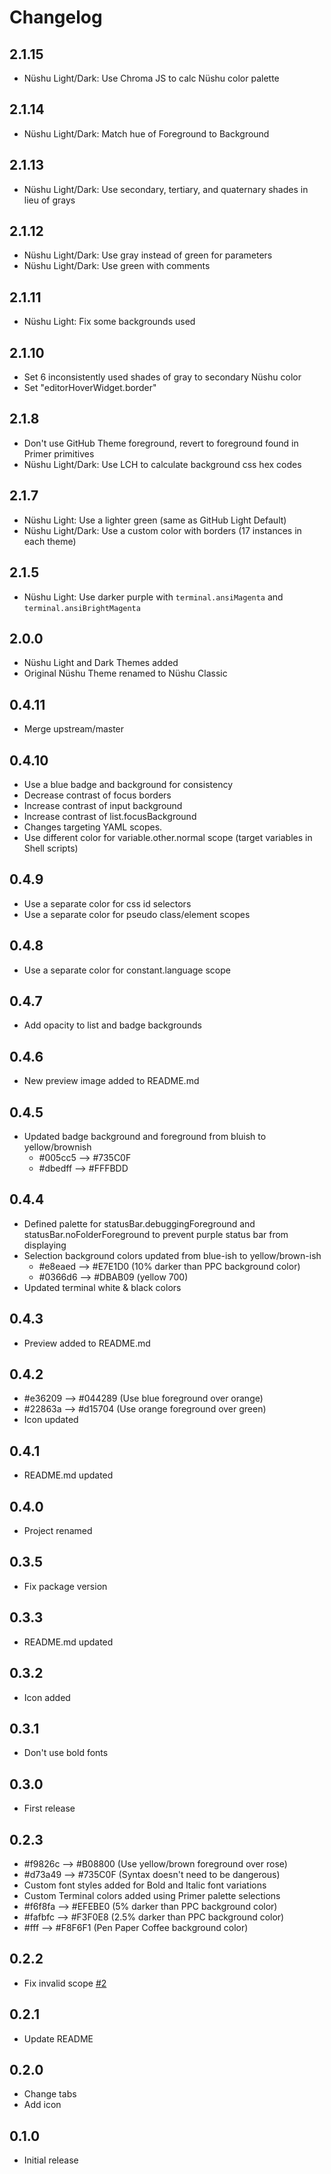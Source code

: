 # Changelog

## 2.1.15

- Nüshu Light/Dark: Use Chroma JS to calc Nüshu color palette

## 2.1.14

- Nüshu Light/Dark: Match hue of Foreground to Background

## 2.1.13

- Nüshu Light/Dark: Use secondary, tertiary, and quaternary shades in lieu of grays

## 2.1.12

- Nüshu Light/Dark: Use gray instead of green for parameters
- Nüshu Light/Dark: Use green with comments

## 2.1.11

- Nüshu Light: Fix some backgrounds used

## 2.1.10

- Set 6 inconsistently used shades of gray to secondary Nüshu color
- Set "editorHoverWidget.border"

## 2.1.8

- Don't use GitHub Theme foreground, revert to foreground found in Primer primitives
- Nüshu Light/Dark: Use LCH to calculate background css hex codes

## 2.1.7

- Nüshu Light: Use a lighter green (same as GitHub Light Default)
- Nüshu Light/Dark: Use a custom color with borders (17 instances in each theme)

## 2.1.5

- Nüshu Light: Use darker purple with `terminal.ansiMagenta` and `terminal.ansiBrightMagenta`

## 2.0.0

- Nüshu Light and Dark Themes added
- Original Nüshu Theme renamed to Nüshu Classic

## 0.4.11

- Merge upstream/master

## 0.4.10

- Use a blue badge and background for consistency
- Decrease contrast of focus borders
- Increase contrast of input background
- Increase contrast of list.focusBackground
- Changes targeting YAML scopes.
- Use different color for variable.other.normal scope (target variables in Shell scripts)

## 0.4.9

- Use a separate color for css id selectors
- Use a separate color for pseudo class/element scopes

## 0.4.8

- Use a separate color for constant.language scope

## 0.4.7

- Add opacity to list and badge backgrounds

## 0.4.6

- New preview image added to README.md

## 0.4.5

- Updated badge background and foreground from bluish to yellow/brownish
  - #005cc5 --> #735C0F
  - #dbedff --> #FFFBDD

## 0.4.4

- Defined palette for statusBar.debuggingForeground and statusBar.noFolderForeground to prevent purple status bar from displaying
- Selection background colors updated from blue-ish to yellow/brown-ish
  - #e8eaed --> #E7E1D0 (10% darker than PPC background color)
  - #0366d6 --> #DBAB09 (yellow 700)
- Updated terminal white & black colors

## 0.4.3

- Preview added to README.md

## 0.4.2

- #e36209 --> #044289 (Use blue foreground over orange)
- #22863a --> #d15704 (Use orange foreground over green)
- Icon updated

## 0.4.1

- README.md updated

## 0.4.0

- Project renamed

## 0.3.5

- Fix package version

## 0.3.3

- README.md updated

## 0.3.2

- Icon added

## 0.3.1

- Don't use bold fonts

## 0.3.0

- First release

## 0.2.3

- #f9826c --> #B08800 (Use yellow/brown foreground over rose)
- #d73a49 --> #735C0F (Syntax doesn't need to be dangerous)
- Custom font styles added for Bold and Italic font variations
- Custom Terminal colors added using Primer palette selections
- #f6f8fa --> #EFEBE0 (5% darker than PPC background color)
- #fafbfc --> #F3F0E8 (2.5% darker than PPC background color)
- #fff --> #F8F6F1 (Pen Paper Coffee background color)

## 0.2.2

- Fix invalid scope [#2](https://github.com/primer/github-vscode-theme/pull/2)

## 0.2.1

- Update README

## 0.2.0

- Change tabs
- Add icon

## 0.1.0

- Initial release
